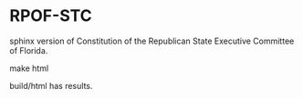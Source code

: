 # RPOF-STC

sphinx version of Constitution of the Republican State Executive Committee of Florida.

make html

build/html has results.
